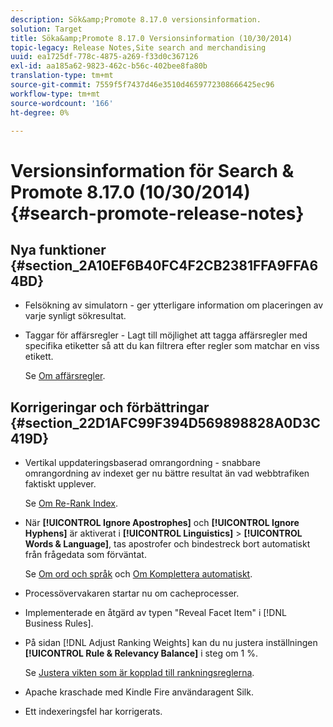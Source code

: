 ```yaml
---
description: Sök&amp;Promote 8.17.0 versionsinformation.
solution: Target
title: Söka&amp;Promote 8.17.0 Versionsinformation (10/30/2014)
topic-legacy: Release Notes,Site search and merchandising
uuid: ea1725df-778c-4875-a269-f33d0c367126
exl-id: aa185a62-9823-462c-b56c-402bee8fa80b
translation-type: tm+mt
source-git-commit: 7559f5f7437d46e3510d4659772308666425ec96
workflow-type: tm+mt
source-wordcount: '166'
ht-degree: 0%

---
```


# Versionsinformation för Search &amp; Promote 8.17.0 (10/30/2014){#search-promote-release-notes}

## Nya funktioner {#section_2A10EF6B40FC4F2CB2381FFA9FFA64BD}

* Felsökning av simulatorn - ger ytterligare information om placeringen av varje synligt sökresultat.
* Taggar för affärsregler - Lagt till möjlighet att tagga affärsregler med specifika etiketter så att du kan filtrera efter regler som matchar en viss etikett.

   Se [Om affärsregler](../c-about-rules-menu/c-about-business-rules.md#concept_2A93D76216754D3D8412CDEA00BD26BD).

## Korrigeringar och förbättringar {#section_22D1AFC99F394D569898828A0D3C419D}

* Vertikal uppdateringsbaserad omrangordning - snabbare omrangordning av indexet ger nu bättre resultat än vad webbtrafiken faktiskt upplever.

   Se [Om Re-Rank Index](../c-about-index-menu/c-about-re-rank-index.md#concept_147B0A9FCD51451787DA898E06F7C692).

* När **[!UICONTROL Ignore Apostrophes]** och **[!UICONTROL Ignore Hyphens]** är aktiverat i **[!UICONTROL Linguistics]** > **[!UICONTROL Words & Language]**, tas apostrofer och bindestreck bort automatiskt från frågedata som förväntat.

   Se [Om ord och språk](../c-about-linguistics-menu/c-about-words-and-language.md#concept_CEB4B9576F3C4E2EB87B352EEC738D79) och [Om Komplettera automatiskt](../c-about-auto-complete.md#concept_093A9CD754864BA79B456FE4BEB64578).

* Processövervakaren startar nu om cacheprocesser.
* Implementerade en åtgärd av typen &quot;Reveal Facet Item&quot; i [!DNL Business Rules].
* På sidan [!DNL Adjust Ranking Weights] kan du nu justera inställningen **[!UICONTROL Rule & Relevancy Balance]** i steg om 1 %.

   Se [Justera vikten som är kopplad till rankningsreglerna](../c-about-rules-menu/c-about-ranking-rules.md#task_3CB6FC92A66F4D99874A42D55825DB64).

* Apache kraschade med Kindle Fire användaragent Silk.
* Ett indexeringsfel har korrigerats.
